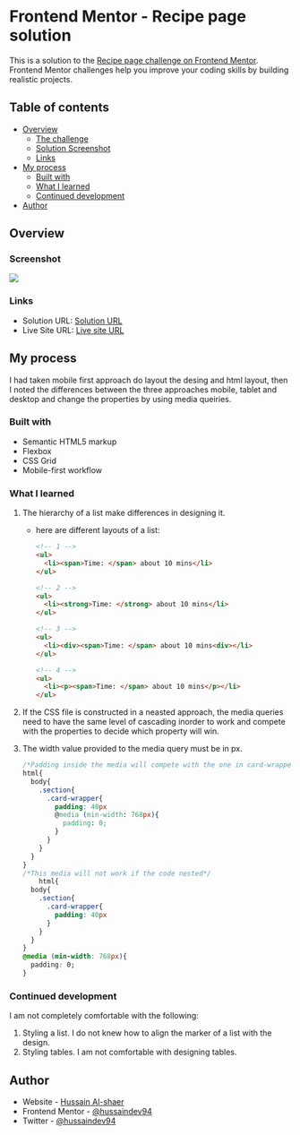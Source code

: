 # Frontend Mentor - Recipe page solution

This is a solution to the [Recipe page challenge on Frontend Mentor](https://www.frontendmentor.io/challenges/recipe-page-KiTsR8QQKm). Frontend Mentor challenges help you improve your coding skills by building realistic projects.

## Table of contents

- [Overview](#overview)
  - [The challenge](#the-challenge)
  - [Solution Screenshot](#screenshot)
  - [Links](#links)
- [My process](#my-process)
  - [Built with](#built-with)
  - [What I learned](#what-i-learned)
  - [Continued development](#continued-development)
- [Author](#author)

## Overview

### Screenshot

![](./assets/images/SolutionScreenShoot/Screenshot.svg)


### Links

- Solution URL: [Solution URL](https://github.com/hussaindev94/frontend-mentor-challenges-recipe-page)
- Live Site URL: [Live site URL](https://hussaindev94.github.io/frontend-mentor-challenges-recipe-page/)

## My process
I had taken mobile first approach do layout the desing and html layout, then I noted the differences between the three approaches mobile, tablet and desktop and change the properties by using media queiries.
### Built with

- Semantic HTML5 markup
- Flexbox
- CSS Grid
- Mobile-first workflow

### What I learned


1. The hierarchy of a list make differences in designing it.
    * here are different layouts of a list:

      ```html
      <!-- 1 -->
      <ul>
        <li><span>Time: </span> about 10 mins</li>
      </ul>

      <!-- 2 -->
      <ul>
        <li><strong>Time: </strong> about 10 mins</li>
      </ul>

      <!-- 3 -->
      <ul>
        <li><div><span>Time: </span> about 10 mins<div></li>
      </ul>

      <!-- 4 -->
      <ul>
        <li><p><span>Time: </span> about 10 mins</p></li>
      </ul>
      ```
2. If the CSS file is constructed in a neasted approach, the media queries need to have the same level of cascading inorder to work and compete with the properties to decide which property will win.

3. The width value provided to the media query must be in px.
    ```css
    /*Padding inside the media will compete with the one in card-wrapper*/
    html{
      body{
        .section{
          .card-wrapper{
            padding: 40px
            @media (min-width: 768px){
              padding: 0;
            }
          }
        }
      }
    }
    /*This media will not work if the code nested*/
        html{
      body{
        .section{
          .card-wrapper{
            padding: 40px
          }
        }
      }
    }
    @media (min-width: 768px){
      padding: 0;
    }
    ```

### Continued development

I am not completely comfortable with the following:
1. Styling a list. I do not knew how to align the marker of a list with the design.
2. Styling tables. I am not comfortable with designing tables.


## Author

- Website - [Hussain Al-shaer](https://hussaindev94.github.io/Portfolio/)
- Frontend Mentor - [@hussaindev94](https://www.frontendmentor.io/profile/hussaindev94)
- Twitter - [@hussaindev94](https://x.com/hussaindev94)
